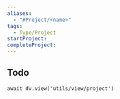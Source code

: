 ```yaml
---
aliases:
  - "#Project/<name>"
tags:
  - Type/Project
startProject: 
completeProject: 
---
```


## Todo

```dataviewjs
await dv.view('utils/view/project')
```
